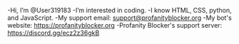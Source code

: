 -Hi, I’m @User319183
-I’m interested in coding.
-I know HTML, CSS, python, and JavaScript.
-My support email: support@profanityblocker.org
-My bot's website: https://profanityblocker.org
-Profanity Blocker's support server: https://discord.gg/ecz2z36gkB

